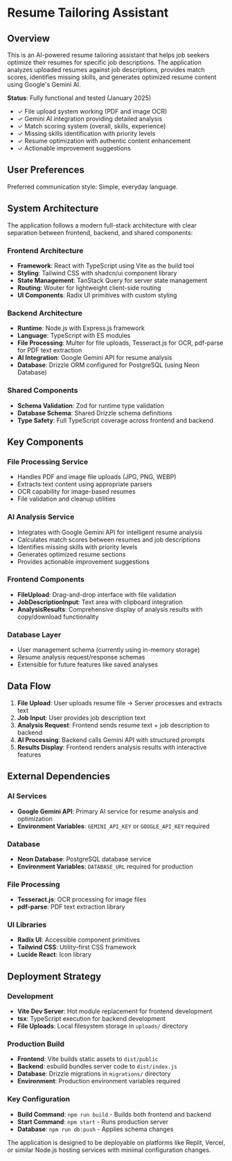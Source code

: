 # Resume Tailoring Assistant

## Overview

This is an AI-powered resume tailoring assistant that helps job seekers optimize their resumes for specific job descriptions. The application analyzes uploaded resumes against job descriptions, provides match scores, identifies missing skills, and generates optimized resume content using Google's Gemini AI.

**Status**: Fully functional and tested (January 2025)
- ✓ File upload system working (PDF and image OCR)
- ✓ Gemini AI integration providing detailed analysis
- ✓ Match scoring system (overall, skills, experience)
- ✓ Missing skills identification with priority levels
- ✓ Resume optimization with authentic content enhancement
- ✓ Actionable improvement suggestions

## User Preferences

Preferred communication style: Simple, everyday language.

## System Architecture

The application follows a modern full-stack architecture with clear separation between frontend, backend, and shared components:

### Frontend Architecture
- **Framework**: React with TypeScript using Vite as the build tool
- **Styling**: Tailwind CSS with shadcn/ui component library
- **State Management**: TanStack Query for server state management
- **Routing**: Wouter for lightweight client-side routing
- **UI Components**: Radix UI primitives with custom styling

### Backend Architecture
- **Runtime**: Node.js with Express.js framework
- **Language**: TypeScript with ES modules
- **File Processing**: Multer for file uploads, Tesseract.js for OCR, pdf-parse for PDF text extraction
- **AI Integration**: Google Gemini API for resume analysis
- **Database**: Drizzle ORM configured for PostgreSQL (using Neon Database)

### Shared Components
- **Schema Validation**: Zod for runtime type validation
- **Database Schema**: Shared Drizzle schema definitions
- **Type Safety**: Full TypeScript coverage across frontend and backend

## Key Components

### File Processing Service
- Handles PDF and image file uploads (JPG, PNG, WEBP)
- Extracts text content using appropriate parsers
- OCR capability for image-based resumes
- File validation and cleanup utilities

### AI Analysis Service
- Integrates with Google Gemini API for intelligent resume analysis
- Calculates match scores between resumes and job descriptions
- Identifies missing skills with priority levels
- Generates optimized resume sections
- Provides actionable improvement suggestions

### Frontend Components
- **FileUpload**: Drag-and-drop interface with file validation
- **JobDescriptionInput**: Text area with clipboard integration
- **AnalysisResults**: Comprehensive display of analysis results with copy/download functionality

### Database Layer
- User management schema (currently using in-memory storage)
- Resume analysis request/response schemas
- Extensible for future features like saved analyses

## Data Flow

1. **File Upload**: User uploads resume file → Server processes and extracts text
2. **Job Input**: User provides job description text
3. **Analysis Request**: Frontend sends resume text + job description to backend
4. **AI Processing**: Backend calls Gemini API with structured prompts
5. **Results Display**: Frontend renders analysis results with interactive features

## External Dependencies

### AI Services
- **Google Gemini API**: Primary AI service for resume analysis and optimization
- **Environment Variables**: `GEMINI_API_KEY` or `GOOGLE_API_KEY` required

### Database
- **Neon Database**: PostgreSQL database service
- **Environment Variables**: `DATABASE_URL` required for production

### File Processing
- **Tesseract.js**: OCR processing for image files
- **pdf-parse**: PDF text extraction library

### UI Libraries
- **Radix UI**: Accessible component primitives
- **Tailwind CSS**: Utility-first CSS framework
- **Lucide React**: Icon library

## Deployment Strategy

### Development
- **Vite Dev Server**: Hot module replacement for frontend development
- **tsx**: TypeScript execution for backend development
- **File Uploads**: Local filesystem storage in `uploads/` directory

### Production Build
- **Frontend**: Vite builds static assets to `dist/public`
- **Backend**: esbuild bundles server code to `dist/index.js`
- **Database**: Drizzle migrations in `migrations/` directory
- **Environment**: Production environment variables required

### Key Configuration
- **Build Command**: `npm run build` - Builds both frontend and backend
- **Start Command**: `npm start` - Runs production server
- **Database**: `npm run db:push` - Applies schema changes

The application is designed to be deployable on platforms like Replit, Vercel, or similar Node.js hosting services with minimal configuration changes.